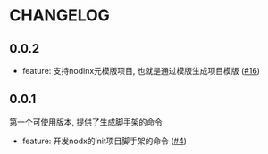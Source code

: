 # CHANGELOG

## 0.0.2

* feature: 支持nodinx元模版项目, 也就是通过模版生成项目模版 ([#16](http://git.code.oa.com/WSRD-Tech-Center-Lib/nodinx-cli/issues))

## 0.0.1

第一个可使用版本, 提供了生成脚手架的命令 

* feature: 开发nodx的init项目脚手架的命令 ([#4](http://git.code.oa.com/WSRD-Tech-Center-Lib/nodinx-cli/issues/4))